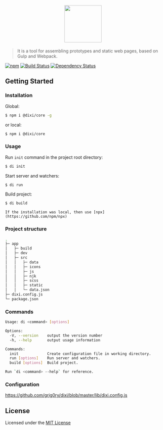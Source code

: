 <h1 align="center">
    <img width="120" height="120" src="https://cdn.rawgit.com/grig0ry/dixi/75285ac9/media/dixi.svg">
</h1>

> It is a tool for assembling prototypes and static web pages, based on Gulp and Webpack.

[![npm](https://img.shields.io/npm/v/@dixi/core.svg?style=flat-square)](https://www.npmjs.com/@dixi/core)
[![Build Status](https://img.shields.io/travis/grig0ry/dixi/master.svg?style=flat-square)](https://travis-ci.com/grig0ry/dixi)
[![Dependency Status](https://img.shields.io/david/grig0ry/dixi.svg?style=flat-square)](https://david-dm.org/grig0ry/dixi)

## Getting Started

### Installation

Global:

``` bash
$ npm i @dixi/core -g
```

or local:

``` bash
$ npm i @dixi/core
```

### Usage

Run `init` command in the project root directory:

``` bash
$ di init
```

Start server and watchers:

``` bash
$ di run
```

Build project:

``` bash
$ di build
```

`If the installation was local, then use [npx](https://github.com/npm/npx)`

### Project structure

``` bash
.
├─ app                   
│   ├─ build
│   ├─ dev
│   ├─ src
│   │   ├─ data
│   │   ├─ icons
│   │   ├─ js
│   │   ├─ njk
│   │   ├─ scss
│   │   ├─ static
│   │   └─ data.json      
├─ dixi.config.js
└─ package.json
```

### Commands

``` bash
Usage: di <command> [options]

Options:
  -V, --version    output the version number
  -h, --help       output usage information

Commands:
  init             Create configuration file in working directory.
  run [options]    Run server and watchers.
  build [options]  Build project.

Run `di <command> --help` for reference.
```

### Configuration

https://github.com/grig0ry/dixi/blob/master/lib/dixi.config.js


## License

Licensed under the [MIT License](LICENSE.md)
